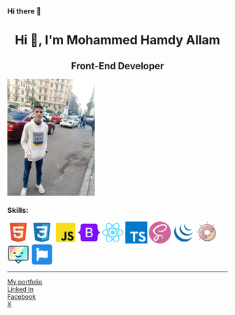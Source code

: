 ### Hi there 👋

<!--
**MohammedHamdyAllam/MohammedHamdyAllam** is a ✨ _special_ ✨ repository because its `README.md` (this file) appears on your GitHub profile.

Here are some ideas to get you started:

- 🔭 I’m currently working on ...
- 🌱 I’m currently learning ...
- 👯 I’m looking to collaborate on ...
- 🤔 I’m looking for help with ...
- 💬 Ask me about ...
- 📫 How to reach me: ...
- 😄 Pronouns: ...
- ⚡ Fun fact: ...
-->
<div class="container">
  <h1 align="center">Hi 👋, I'm Mohammed Hamdy Allam</h1>
  <h2 align="center" >Front-End Developer</h2>
  <align>
    <img align="center" src="images/profile_image.png" alt="My image" width="200px">
  </align>
  <div class="skills">
    <h3>Skills:</h3>
      <img align="center" src="images/html.png" alt="HTML image" width="50px">
      <img align="center" src="images/css.png" alt="CSS image" width="50px">
      <img align="center" src="images/js.png" alt="Javascript image" width="50px">
      <img align="center" src="images/bootstrap.png" alt="bootstrap image" width="50px">
      <img align="center" src="images/react.png" alt="react image" width="50px">
      <img align="center" src="images/typescript.png" alt="react image" width="50px">
      <img align="center" src="images/sass.png" alt="react image" width="50px">
      <img align="center" src="images/jquery.png" alt="jquery image" width="50px">
      <img align="center" src="images/sweet_alert.png" alt="sweet alert image" width="50px">
      <img align="center" src="images/tippy.png" alt="tippy js image" width="50px">
      <img align="center" src="images/font_awesome.png" alt="font awesome image" width="50px">
  </div>
  <hr>
  <div class="links">
    <a href="https://mohammedhamdyallam.github.io/mohammed-Hamdy-Portfolio/">My portfolio</a>
    <br>
    <a href="https://www.linkedin.com/in/mohammed-hamdy-22b91928a/">Linked In</a>
    <br>
    <a href="">Facebook</a>
    <br>
    <a href="">X</a>
  </div>
</div>


